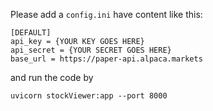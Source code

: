 Please add a ``config.ini`` have content like this:

```
[DEFAULT]
api_key = {YOUR KEY GOES HERE}
api_secret = {YOUR SECRET GOES HERE}
base_url = https://paper-api.alpaca.markets
``` 

and run the code by 

```
uvicorn stockViewer:app --port 8000
```

